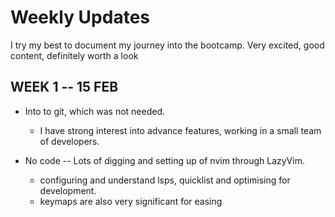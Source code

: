 # Weekly Updates

I try my best to document my journey into the bootcamp.
Very excited, good content, definitely worth a look

## WEEK 1 -- 15 FEB

- Into to git, which was not needed.

  - I have strong interest into advance features, working in a small team of developers.

- No code -- Lots of digging and setting up of nvim through LazyVim.
  - configuring and understand lsps, quicklist and optimising for development.
  - keymaps are also very significant for easing

